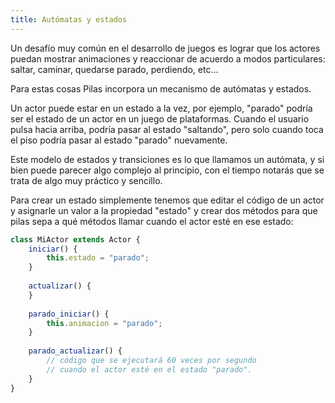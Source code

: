 ```yaml
---
title: Autómatas y estados
---
```


Un desafío muy común en el desarrollo de juegos es lograr que los actores puedan mostrar animaciones y reaccionar de acuerdo a modos particulares: saltar, caminar, quedarse parado, perdiendo, etc…

Para estas cosas Pilas incorpora un mecanismo de autómatas y estados.

Un actor puede estar en un estado a la vez, por ejemplo, "parado" podría ser el estado de un actor en un juego de plataformas. Cuando el usuario pulsa hacia arriba, podría pasar al estado "saltando", pero solo cuando toca el piso podría pasar al estado "parado" nuevamente.

Este modelo de estados y transiciones es lo que llamamos un autómata, y si bien puede parecer algo complejo al principio, con el tiempo notarás que se trata de algo muy práctico y sencillo. 

Para crear un estado simplemente tenemos que editar el código de un actor y asignarle un valor a la propiedad "estado" y crear dos métodos para que pilas sepa a qué métodos llamar cuando el actor esté en ese estado:

```typescript
class MiActor extends Actor {
    iniciar() {
        this.estado = "parado";
    }
    
    actualizar() {
    }
    
    parado_iniciar() {
        this.animacion = "parado";
    }
    
    parado_actualizar() {
  		// código que se ejecutará 60 veces por segundo
        // cuando el actor esté en el estado "parado".
    }
}
```

